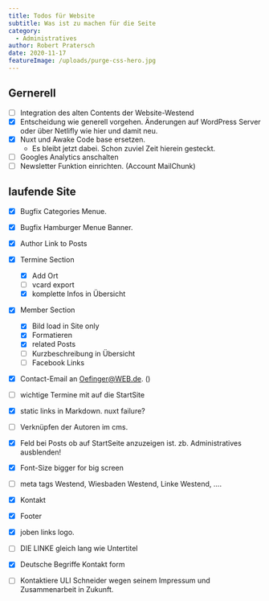 ```yaml
---
title: Todos für Website
subtitle: Was ist zu machen für die Seite
category:
  - Administratives
author: Robert Pratersch
date: 2020-11-17
featureImage: /uploads/purge-css-hero.jpg
---
```


## Gernerell

- [ ] Integration des alten Contents der Website-Westend
- [x] Entscheidung wie generell vorgehen. Änderungen auf WordPress Server oder über Netlifly wie hier und damit neu.
- [x] Nuxt und Awake Code base ersetzen.
  - Es bleibt jetzt dabei. Schon zuviel Zeit hierein gesteckt.
- [ ] Googles Analytics anschalten
- [ ] Newsletter Funktion einrichten. (Account MailChunk)

## laufende Site

- [x] Bugfix Categories Menue.
- [x] Bugfix Hamburger Menue Banner.
- [x] Author Link to Posts

- [x] Termine Section
  - [x] Add Ort
  - [ ] vcard export
  - [x] komplette Infos in Übersicht

- [x] Member Section
  - [x] Bild load in Site only
  - [x] Formatieren
  - [x] related Posts
  - [ ] Kurzbeschreibung in Übersicht
  - [ ] Facebook Links

- [x] Contact-Email an Oefinger@WEB.de. ()

- [ ] wichtige Termine mit auf die StartSite
- [x] static links in Markdown. nuxt failure?
- [ ] Verknüpfen der Autoren im cms.

- [x] Feld bei Posts ob auf StartSeite anzuzeigen ist. zb. Administratives ausblenden!

- [x] Font-Size bigger for big screen
- [ ] meta tags Westend, Wiesbaden Westend, Linke Westend, ....
- [x] Kontakt
- [x] Footer

- [x] joben links logo. 
- [ ] DIE LINKE gleich lang wie Untertitel
- [x] Deutsche Begriffe Kontakt form
- [ ] Kontaktiere ULI Schneider wegen seinem Impressum und Zusammenarbeit in Zukunft.

